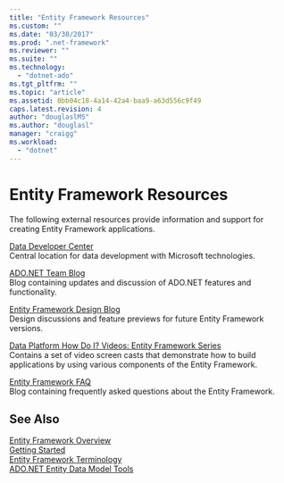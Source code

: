 ```yaml
---
title: "Entity Framework Resources"
ms.custom: ""
ms.date: "03/30/2017"
ms.prod: ".net-framework"
ms.reviewer: ""
ms.suite: ""
ms.technology: 
  - "dotnet-ado"
ms.tgt_pltfrm: ""
ms.topic: "article"
ms.assetid: 0bb04c18-4a14-42a4-baa9-a63d556c9f49
caps.latest.revision: 4
author: "douglaslMS"
ms.author: "douglasl"
manager: "craigg"
ms.workload: 
  - "dotnet"
---
```

# Entity Framework Resources
The following external resources provide information and support for creating Entity Framework applications.  
  
 [Data Developer Center](http://go.microsoft.com/fwlink/?LinkId=213876)  
 Central location for data development with Microsoft technologies.  
  
 [ADO.NET Team Blog](http://go.microsoft.com/fwlink/?LinkId=91905)  
 Blog containing updates and discussion of ADO.NET features and functionality.  
  
 [Entity Framework Design Blog](http://go.microsoft.com/fwlink/?LinkId=186888)  
 Design discussions and feature previews for future Entity Framework versions.  
  
 [Data Platform How Do I? Videos: Entity Framework Series](http://go.microsoft.com/fwlink/?LinkId=124600)  
 Contains a set of video screen casts that demonstrate how to build applications by using various components of the Entity Framework.  
  
 [Entity Framework FAQ](http://go.microsoft.com/fwlink/?LinkID=213877)  
 Blog containing frequently asked questions about the Entity Framework.  
  
## See Also  
 [Entity Framework Overview](../../../../../docs/framework/data/adonet/ef/overview.md)  
 [Getting Started](../../../../../docs/framework/data/adonet/ef/getting-started.md)  
 [Entity Framework Terminology](../../../../../docs/framework/data/adonet/ef/terminology.md)  
 [ADO.NET Entity Data Model  Tools](http://msdn.microsoft.com/library/91076853-0881-421b-837a-f582f36be527)
